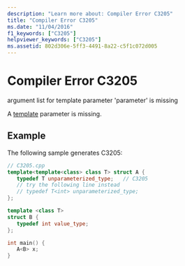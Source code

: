 ```yaml
---
description: "Learn more about: Compiler Error C3205"
title: "Compiler Error C3205"
ms.date: "11/04/2016"
f1_keywords: ["C3205"]
helpviewer_keywords: ["C3205"]
ms.assetid: 802d306e-5ff3-4491-8a22-c5f1c072d005
---
```

# Compiler Error C3205

argument list for template parameter 'parameter' is missing

A [template](../../cpp/templates-cpp.md) parameter is missing.

## Example

The following sample generates C3205:

```cpp
// C3205.cpp
template<template<class> class T> struct A {
   typedef T unparameterized_type;   // C3205
   // try the following line instead
   // typedef T<int> unparameterized_type;
};

template <class T>
struct B {
   typedef int value_type;
};

int main() {
   A<B> x;
}
```
